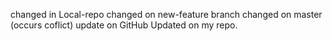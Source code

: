 changed in Local-repo
changed on new-feature branch
changed on master (occurs coflict)
update on GitHub
Updated on my repo.
